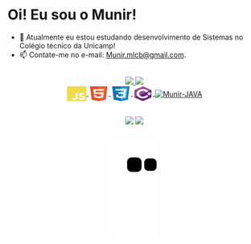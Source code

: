 # Oi! Eu sou o Munir!
- 🌱 Atualmente eu estou estudando desenvolvimento de Sistemas no Colégio técnico da Unicamp!
- 📫 Contate-me no e-mail: Munir.mlcb@gmail.com.

##
<div align="center">
  <a href="https://github.com/munirbisteni">
  <img height="160em" src="https://github-readme-stats.vercel.app/api?username=munirbisteni&show_icons=true&theme=rose_pine&include_all_commits=true&count_private=true"/>
  <img height="160em" src="https://github-readme-stats.vercel.app/api/top-langs/?username=munirbisteni&layout=compact&langs_count=7&theme=rose_pine"/>
      <br>
</div>
<div align="center">
    <img align="center" alt="Rafa-Js" height="30" width="40" src="https://raw.githubusercontent.com/devicons/devicon/master/icons/javascript/javascript-plain.svg">
  <img align="center" alt="Munir-HTML" height="30" width="40" src="https://raw.githubusercontent.com/devicons/devicon/master/icons/html5/html5-original.svg">
  <img align="center" alt="Munir-CSS" height="30" width="40" src="https://raw.githubusercontent.com/devicons/devicon/master/icons/css3/css3-original.svg">
  <img align="center" alt="Munir-Csharp" height="30" width="40" src="https://raw.githubusercontent.com/devicons/devicon/master/icons/csharp/csharp-original.svg">
  <img align="center" alt="Munir-JAVA" height="30" width="40" src="https://cdn.jsdelivr.net/gh/devicons/devicon/icons/java/java-original.svg" />
  <br>
  
##
  
  <a href = "mailto:munir.mlcb@gmail.com"><img src="https://img.shields.io/badge/-Gmail-%23333?style=for-the-badge&logo=gmail&logoColor=white" target="_blank"></a>
  <a href="https://www.linkedin.com/in/munir-lucio-da-costa-bisteni-2b7354229/" target="_blank"><img src="https://img.shields.io/badge/-LinkedIn-%230077B5?style=for-the-badge&logo=linkedin&logoColor=white" target="_blank"></a> 
  </div>
  
  ##
  <div align="center">
    
    
  ![Snake animation](https://github.com/munirbisteni/munirbisteni/blob/output/github-contribution-grid-snake.svg)
    
    
    
  </div>
    <!--
**munirbisteni/munirbisteni** is a ✨ _special_ ✨ repository because its `README.md` (this file) appears on your GitHub profile.
Here are some ideas to get you started:
- 🔭 I’m currently working on ...
- 👯 I’m looking to collaborate on ... swift
- 🤔 I’m looking for help with ... cobalt2
- 💬 Ask me about ...
- 😄 Pronouns: ... moltack
- ⚡ Fun fact: ...
- ⚡ Cursei em 2021 o primeiro ano de desenvolvimento de sistemas no colégio técnico da Unicamp, esse ano estou estudando de forma independente!
-->
